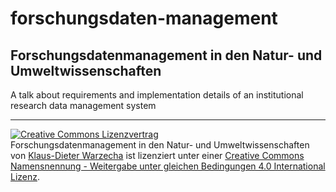 # forschungsdaten-management

## Forschungsdatenmanagement in den Natur- und Umweltwissenschaften

A talk about requirements and implementation details of an institutional research data management system

--- 

<a rel="license" href="http://creativecommons.org/licenses/by-sa/4.0/"><img alt="Creative Commons Lizenzvertrag" style="border-width:0" src="https://i.creativecommons.org/l/by-sa/4.0/88x31.png" /></a><br /><span xmlns:dct="http://purl.org/dc/terms/" property="dct:title">Forschungsdatenmanagement in den Natur- und Umweltwissenschaften</span> von <a xmlns:cc="http://creativecommons.org/ns#" href="https://github.com/klauswarzecha/forschungsdaten-management" property="cc:attributionName" rel="cc:attributionURL">Klaus-Dieter Warzecha</a> ist lizenziert unter einer <a rel="license" href="http://creativecommons.org/licenses/by-sa/4.0/">Creative Commons Namensnennung - Weitergabe unter gleichen Bedingungen 4.0 International Lizenz</a>.

